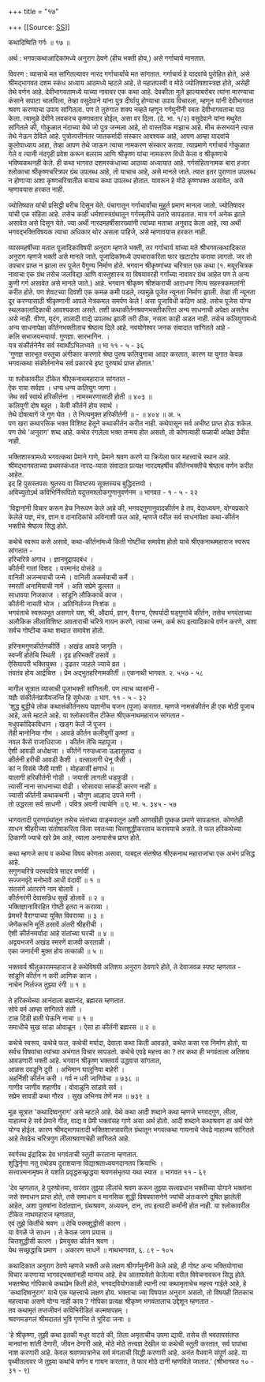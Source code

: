 +++
title = "१७"

+++
[[Source: [SS](https://satsangdhara.net/nbs/nbs-17.htm)]]

कथादिष्विति गर्गः ॥ १७ ॥  
  
अर्थ : भगवत्कथाआदिकांमध्ये अनुराग ठेवणे (हीच भक्ती होय,) असे गर्गाचार्य मानतात.  
  
विवरण : व्यासाचे मत सांगितल्यावर नारद गर्गाचार्यांचे मत सांगतात. गर्गाचार्य हे यादवांचे पुरोहित होते, असे श्रीमद्‌भागवत दशम स्कंध अध्याय आठमध्ये म्हटले आहे. ते महातपस्वी व मोठे ज्योतिषशास्त्रज्ञ होते, असेही तेथे वर्णन आहे. देवीभागवतामध्ये याच्या नावावर एक कथा आहे. देवकीला मुले झाल्याबरोबर त्यांना मारण्याचा कंसाने सपाटा चालविला, तेव्हा वसुदेवाने यांना पुत्र दीर्घायु होण्याचा उपाय विचारला, म्हणून यांनी देवीभागवत श्रवण करण्याचा उपाय सांगितला. पण ते तुरुंगात शक्य नव्हते म्हणून गर्गमुनींनी स्वतः देवीभागवताचा पाठ केला. त्यामुळे देवीने लवकरच कृष्णावतार होईल, असा वर दिला. (दे. भा. १/२) वसुदेवाने यांना मथुरेत सांगितले की, गोकुळात नंदाच्या येथे जो पुत्र जन्मला आहे, तो वास्तविक माझाच आहे. मीच कंसभयाने त्यास तेथे नेऊन ठेविले आहे. पुत्रोत्पत्तीनंतर जातकर्मादी संस्कार आवश्यक आहे, आपण आम्हा यादवांचे कुलोपाध्याय आहा, तेव्हा आपण तेथे जाऊन त्याचा नामकरण संस्कार करावा. त्याप्रमाणे गर्गाचार्य गोकुळात गेले व त्यानी नंदगृही प्रवेश करून बलराम आणि श्रीकृष्ण यांचा नामकरण विधी केला व श्रीकृष्णाचे भविष्यकथनही केले. ही कथा भागवत दशमस्कंधाच्या आठव्या अध्यायात आहे. गर्गसंहितानामक बारा हजार श्लोकाचा श्रीकृष्णचरित्रपर ग्रंथ उपलब्ध आहे, तो याचाच आहे, असे मानले जाते. त्यात इतर पुराणात उपलब्ध न होणार्‍या अशा कृष्णचरित्रातील बर्‍याच कथा उपलब्ध होतात. यावरून हे मोठे कृष्णभक्त असावेत, असे म्हणावयास हरकत नाही.  
  
ज्योतिष्यात यांची प्रसिद्धी बरीच दिसून येते. पंचागातून गर्गाचार्यांचा मुहूर्त प्रमाण मानला जातो. ज्योतिषावर यांची एक संहिता आहे. तसेच काही धर्मशास्त्रग्रंथातून गर्गस्मृतीचे उतारे सापडतात. मात्र गर्ग अनेक झाले असावेत असे दिसून येते. ज्या अर्थी नारदमहर्षीसारख्यांनी त्यांच्या मताचा अनुवाद केला आहे, त्या अर्थी भगवद्‌भक्तिविषयक त्याचा अधिकार थोर असला पाहिजे, असे म्हणावयास हरकत नाही.  
  
व्यासमहर्षीच्या मतात पूजादिकाविषयी अनुराग म्हणजे भक्ती, तर गर्गाचार्य यांच्या मते श्रीभगवत्कथादिकात अनुराग म्हणजे भक्ती असे मानले जाते. पूजादिकांमध्ये उपचाराकरिता फार खटाटोप करावा लागतो. जर तो उपचार प्राप्त न झाला तर पूजेत वैगुण्य निर्माण होते. भगवान श्रीकृष्णांच्या चरित्रात एक कथा (१. मयूरचित्रक नावाचा एक ग्रंथ तसेच जलविद्या आणि वास्तुशास्त्र या विषयावरही गर्गांच्या नावावर ग्रंथ आहेत पण ते अन्य कुणी गर्ग असावेत असे मानले जाते.) आहे. भगवान श्रीकृष्ण श्रीशंकराची आराधना नित्य सहस्त्रकमलांनी करीत होते. पण शेवटच्या दिवशी एक कमळ कमी पडले, त्यामुळे पूजेत न्यूनता निर्माण झाली. तेव्हा ती न्यूनता दूर करण्यासाठी श्रीकृष्णानी आपले नेत्रकमल समर्पण केले ! असा पूजाविधी कठिण आहे. तसेच पूजेस योग्य स्थलकालादिकाची आवश्यकता असते. तशी कथाकीर्तनश्रवणभक्तीकरिता अन्य साधनाची अपेक्षा असतेच असे नाही. वीणा, मृदंग, तालादी वाद्ये उपलब्ध झाली तरी ठीक, नसता काही अडत नाही. तसेच कलियुगामध्ये अन्य साधनापेक्षा कीर्तनभक्तीलाच श्रेष्ठत्व दिले आहे. नवयोगेश्वर जनक संवादात सांगितले आहे -  
कलि सभाजयन्त्यार्या. गुणज्ञा. सारभागिन. ।  
यत्र संकीर्तनेनैव सर्व स्वार्थोऽभिलभ्यते ॥ भा ११ - ५ - ३६  
'गुणज्ञ सारभूत वस्तूचा अंगीकार करणारे श्रेष्ठ पुरुष कलियुगाचा आदर करतात, कारण या युगात केवळ भगवत्कथा संकीर्तनानेच सर्व प्रकारचे इष्ट पुरुषार्थ प्राप्त होतात.'  
  
या श्लोकावरील टीकेत श्रीएकनाथमहाराज सांगतात -  
ऐक राया सर्वज्ञा । धन्य धन्य कलियुग जाणा ।  
जेथ सर्व स्वार्थ हरिकीर्तना । नामस्मरणासाठी होती ॥ ४०३ ॥  
कलियुगी दोष बहुत । केवी कीर्तनें होय स्वार्थ ।  
तेथे दोषत्यागें जे गुण घेत । ते नित्यमुक्त हरिकीर्तनी ॥ - ॥ ४०४ ॥ अ. ५  
पण खरा कथारसिक भक्त विशिष्ट हेतूने कथाकीर्तन करीत नाही. कथेपासून सर्व अभीष्ट प्राप्त होऊ शकेल. पण तेथे 'अनुराग' शब्द आहे. कथेत रंगलेला भक्त तन्मय होत असतो, तो कोणत्याही फळाची अपेक्षा ठेवीत नाही.  
  
भक्तिशास्त्रामध्ये भगवत्कथा प्रेमाने गाणे, प्रेमाने श्रवण करणे या क्रियेला फार महत्त्वाचे स्थान आहे. श्रीमद्‌भागवताच्या प्रथमस्कंधात नारद-व्यास संवादात प्रत्यक्ष नारदमहर्षीच कीर्तनभक्तीचे श्रेष्ठत्व वर्णन करीत आहेत.  
इद हि पुसस्तपसः श्रुतस्य वा स्विष्टस्य सूक्तस्यच बुद्धिदत्तयो ।  
अविच्युतोऽर्थ कविभिर्निरूपितो यदुत्तमश्लोकगुणानुवर्णनम ॥ भागवत - १ - ५ - २२  
  
'विद्वानांनी विचार करून हेच निरूपण केले आहे की, भगवद्‌गुणानुवादकीर्तन हे तप, वेदाध्ययन, योग्यप्रकारे केलेले यज्ञ, मंत्र, ज्ञान व दानादिकांचे अविनाशी फल आहे, म्हणजे वरील सर्व साधनांपेक्षा कथा-कीर्तन भक्तीचे श्रेष्ठत्व सिद्ध होते.  
  
कथेचे स्वरूप कसे असावे, कथा-कीर्तनांमध्ये किती गोष्टींचा समावेश होतो याचे श्रीएकनाथमहाराज स्वरूप सांगतात -  
हरिचरित्रे अगाध । ज्ञानमुद्रापदबंध ।  
कीर्तनी गातां विशद । परमानंद वोसंडे ॥  
वानिती अजन्मयाची जन्मे । वानिती अकर्मयाची कर्मे ।  
स्मरतीं अनामियाची नामें । अति सप्रेमे डुल्लत ॥  
साधावया निजकाज । सांडूनि लौकिकाचें काज ।  
कीर्तनी नाचती भोज । अतिनिर्लज्ज निःशंक ॥  
भगवंताचे स्वरूपभूत असणारे यश, श्री, औदार्य, ज्ञान, वैराग्य, ऐश्वर्यादी षड्‍गुणांचे कीर्तन, तसेच भगवंताच्या अलौकिक लीलाविशिष्ट अवताराची चरित्रे गायन करणे, त्याचा जन्म, कर्म रूप इत्यादिकाचे वर्णन करणे, अशा सर्वच गोष्टीचा कथा शब्दात समावेश होतो.  
  
हरिनामगुणकीर्तनकीर्ति । अखंड आवडे जागृति ।  
स्वप्नीं होतेचि स्थिती । दृढ हरिभक्तीं ठसावें ॥  
ऐसियापरी भक्तियुक्त । दृढतर जाहले ज्याचे व्रत ।  
तंवतंव होय आर्द्रचित्त । प्रेम अद्‌भुतहरिनामकीर्ती ॥ एकनाथी भागवत. २. ५५७ - ५८  
  
मागील सूत्रात व्यासाची पूजाभक्ती सांगितली. पण त्याच व्यासांनी -  
यज्ञैः संकीर्तनंप्रायैयजन्ति हि सुमेधसः ॥ भाग. ११ - ५ - ३२  
'शुद्ध बुद्धीचे लोक कथासंकीर्तनरूप यज्ञानीच यजन (पूजा) करतात. म्हणजे नामसंकीर्तन ही एक मोठी पूजाच आहे, असे म्हटले आहे. या श्लोकावरील टीकेत श्रीएकनाथमहाराज सांगतात -  
मधुपर्कादिकविधान । खङ्ग केलें जें पूजन ।  
तेंही मानोनिया गौण । आवडे कीर्तन कलीयुगीं कृष्णां ॥  
नवल कैसें राजाधिराजा । कीर्तन तेंचि महापूजा ।  
ऐशी आवडी अधोक्षजा । कीर्तनें गरुडध्वजा उल्हासुसदा ॥  
कीर्तनी हरीची आवडी कैशी । वत्सालागी धेनू जैसी ।  
कां न विसंबे जैसी माशी । मोहळासीं क्षणार्ध ॥  
यालागी हरिकीर्तनी गोडी । जयासी लागली धडफुडी ।  
त्यासीं नाना साधनाच्या वोढी । सोसावया सांकडीं कारण नाहीं ॥  
ज्यासी कीर्तनी कथाकथनी । चौगुण आल्हाद उपजे मनी ।  
तो उद्धरला सर्व साधनी । पवित्र अवनी त्याचेनि ॥ ए. भा. ५. ३४५ - ५७  
  
भागवतादी पुराणग्रंथांतून तसेच संतांच्या वाङ्‍मयातून अशी आणखीही पुष्कळ प्रमाणे सापडतात. कोणतेही साधन श्रीहरीच्या संतोषाकरिता किंवा स्वतःच्या चित्तशुद्धीकरताच करावयाचे असते. ते फल हरिकथेच्या ठिकाणी ज्याचे खरे प्रेम आहे, त्याला अनायासेच प्राप्त होते.  
  
कथा म्हणजे काय व कथेचा विषय कोणता असावा, याबद्दल संतश्रेष्ठ श्रीएकनाथ महाराजांचा एक अभंग प्रसिद्ध आहे.  
सगुणचरित्रे परमपवित्रे सादर वर्णावीं ।  
सज्जनवृंदे मनोभावें आधी वंदावीं ॥ १ ॥  
संतसंगें अंतररंगे नाम बोलावें ।  
कीर्तनरंगी देवासन्निध सुखें डोलावें ॥ २ ॥  
भक्तिज्ञानाविरहित गोष्टी इतरा न कराव्या ।  
प्रेमभरें वैराग्याच्या युक्ति विवराव्या ॥ ३ ॥  
जेणेंकरूनि मूर्ति ठसावें अंतरी श्रीहरीची ।  
ऐशी कीर्तनमर्यादा आहे संतांच्या घरची ॥ ४ ॥  
अद्वयभजनें अखंड स्मरणें वाजवी करताळी ।  
एका जनार्दनी मुक्त होय तत्काळी ॥ ५ ॥  
  
भक्तवर्य श्रीतुकाराममहाराज हे कथेविषयी अतिशय अनुराग ठेवणारे होते, ते देवाजवळ स्पष्ट म्हणतात -  
सांडुनि कीर्तन न करी आणिक काज ।  
नाचेन निर्लज्ज तुझ्या रंगी ॥ १ ॥  
  
ते हरिकथेच्या आनंदाला ब्रह्मानंद, ब्रह्मरस म्हणतात.  
सोपे वर्म आम्हा सांगितले संती ।  
टाळ दिंडी हाती घेऊनि नाचा ॥ १ ॥  
समाधीचे सुख सांडा ओवाळून । ऐसा हा कीर्तनी ब्रह्मरस ॥ २ ॥  
  
कथेचे स्वरूप, कथेचे फल, कथेची मर्यादा, देवाला कथा किती आवडते, कथेत कसा रस निर्माण होतो, या सर्वच विषयांचा त्यांच्या अभंगात विचार सापडतो. कथेचे एवढे महत्त्व का ? तर कथा ही भगवंताला अतिशय आवडणारी भक्ती आहे. भगवान श्रीकृष्ण भक्तवर्य उद्धवास सांगतात,  
आळस दवडूनि दुरी । अभिमान घालूनिया बाहेरी ।  
अहर्निशी कीर्तन करी । गर्व न धरी जाणिवेचा ॥ ७३८ ॥  
गाणीव जाणीव शहाणीव । वोवाळुनि सांडावे सर्व ।  
सप्रेम सावडी कथा गौरव । सुख अभिनव तेणें मज ॥ ७३९ ॥  
  
मूळ सूत्रात 'कथादिष्वनुराग' असे म्हटले आहे. येथे कथा आदी शब्दाने कथा म्हणजे भगवद्‌गुण, लीला, माहात्म्य हे सर्व प्रेमाने गीत, वाद्य व प्रेमी भक्तांसह गाणे असा अर्थ होतो. आदी शब्दाने कथाश्रवण हा अर्थ घेणे योग्य होईल. कारण श्रीमद्‍भागवतादी भक्तिशास्त्रावरील ग्रंथातून भगवत्कथा गायनाचे जेवढे माहात्म्य सांगितले आहे तेवढेच चरित्रगुण लीलाश्रवणाचेही सांगितले आहे.  
  
स्वर्गस्थ इंद्रादिक देव भगवंताची स्तुती करताना म्हणतात.  
शुद्धिर्नृणा नतु तथेड्य दुराशयाना विद्याश्रताध्ययनदानतप क्रियाभिः ।  
सत्त्वात्मनामृषम ते यशति प्रवृद्धसच्छ्रद्धया श्रवणसंभृतया यथा स्यात ॥ भागवत ११ - ६९  
  
'देव म्हणतात, हे पुरुषोत्तमा, वारंवार तुझ्या लीलांचे श्रवण करून तुझ्या सत्त्वप्रधान भक्तीच्या योगाने भक्तांना जसे समाधान प्राप्त होते, तसे समाधान व मानसिक शुद्धी विषयवासनेने ज्यांची अंतःकरणे दूषित झालेली आहेत, अशा पुरुषांना वेदांतज्ञान, ग्रंथश्रवण, अध्ययन, दान, तप इत्यादी कर्मांनी होत नाही. या श्लोकावरील टीकेत नाथमहाराज म्हणतात,  
एवं तुझे किर्तीचे श्रवण ॥ तेचि परमशुद्धीसी कारण ।  
या वेगळें जे साधन । ते केवळ जाण प्रयास ॥  
चित्तशुद्धीसी कारण । प्रेमयुक्त कीर्तन श्रवण ।  
येथ सच्छ्रद्धाचि प्रमाण । अकारण साधनें ॥ नाथभागवत, ६. ८९ - १०५  
  
कथादिकात अनुराग ठेवणे म्हणजे भक्ती असे लक्षण श्रीगर्गमुनीनी केले आहे, ही गोष्ट अन्य भक्तियोगाचा विचार करणार्‍या भागवद्‍भक्तांनाही मान्यच आहे. हेच आतापावेतो केलेल्या वरील विवेचनावरून सिद्ध होते. भक्तश्रेष्ठ गोपिकाचे कथाप्रेम किती होते, भगव‍द्‌वियोगकाळी त्यानी त्या कथामृताचेच महत्त्व गाईले आहे, हे 'कथादिष्वनुराग' याचे एक महत्त्वाचे लक्षण होय. भक्ताचा ज्या विषयात अनुराग असतो, तो विषयही तितकाच महत्त्वाचा असणे योग्य नाही काय ? गोपिका प्रत्यक्ष श्रीकृष्ण भगवंतालाच उद्देशून म्हणतात -  
तव कथामृतं तप्तजीवनं कविभिरीडितं कल्मषापहम् ।  
श्रवणमङगलं श्रीमदाततं भुवि गृणन्ति ते भूरिदा जनाः ॥  
  
'हे श्रीकृष्णा, तुझी कथा इतकी मधुर वाटते की, तिला अमृताचीच उपमा द्यावी. तसेच ती भवतापसंतप्त मानवांना शांती देणारी, जीवन देणारी आहे, मोठे मोठे तत्त्वज्ञ देखील या कथेची स्तुती करतात, सर्व पापांचा नाश करणारी आहे. केवल श्रवणमात्रानेच सर्व मंगलाची सिद्धी करणारी आहे. अनंत वैभवाने संपूर्ण आहे. या पृथ्वीतलावर जे तुझ्या कथांचे वर्णन व गायन करतात, ते फार मोठे दानी म्हणविले जातात.' (श्रीभागवत १० - ३१ - ९)  
